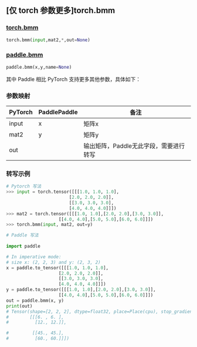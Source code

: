 ## [仅 torch 参数更多]torch.bmm

### [torch.bmm](https://pytorch.org/docs/stable/generated/torch.bmm.html?highlight=bmm#torch.bmm)

```python
torch.bmm(input,mat2,*,out=None)
```

### [paddle.bmm](https://www.paddlepaddle.org.cn/documentation/docs/zh/api/paddle/bmm_cn.html)

```python
paddle.bmm(x,y,name=None)
```

其中 Paddle 相比 PyTorch 支持更多其他参数，具体如下：

### 参数映射
|PyTorch|PaddlePaddle|备注|
| ------- | ------- | ------- |
|input|x|矩阵x|
|mat2|y|矩阵y|
|out||输出矩阵，Paddle无此字段，需要进行转写|

### 转写示例

```python
# Pytorch 写法
>>> input = torch.tensor([[[1.0, 1.0, 1.0],
                    	[2.0, 2.0, 2.0]],
                    	[[3.0, 3.0, 3.0],
                    	[4.0, 4.0, 4.0]]])
>>> mat2 = torch.tensor([[[1.0, 1.0],[2.0, 2.0],[3.0, 3.0]],
                    [[4.0, 4.0],[5.0, 5.0],[6.0, 6.0]]]) 
>>> torch.bmm(input, mat2, out=y)

# Paddle 写法
 
import paddle

# In imperative mode:
# size x: (2, 2, 3) and y: (2, 3, 2)
x = paddle.to_tensor([[[1.0, 1.0, 1.0],
                    [2.0, 2.0, 2.0]],
                    [[3.0, 3.0, 3.0],
                    [4.0, 4.0, 4.0]]])
y = paddle.to_tensor([[[1.0, 1.0],[2.0, 2.0],[3.0, 3.0]],
                    [[4.0, 4.0],[5.0, 5.0],[6.0, 6.0]]])
out = paddle.bmm(x, y)
print(out)
# Tensor(shape=[2, 2, 2], dtype=float32, place=Place(cpu), stop_gradient=True,
#        [[[6. , 6. ],
#          [12., 12.]],

#         [[45., 45.],
#          [60., 60.]]])

```
